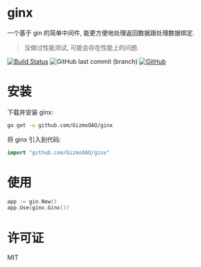 # ginx

一个基于 gin 的简单中间件, 能更方便地处理返回数据跟处理数据绑定.

> 没做过性能测试, 可能会存在性能上的问题.

[![Build Status](https://drone.liuli.lol/api/badges/GizmoOAO/ginx/status.svg?ref=refs/heads/main)](https://drone.liuli.lol/GizmoOAO/ginx)
![GitHub last commit (branch)](https://img.shields.io/github/last-commit/GizmoOAO/ginx/main)
[![GitHub](https://img.shields.io/github/license/GizmoOAO/ginx)](./LICENSE)

# 安装

下载并安装 ginx:

```bash
go get -u github.com/GizmoOAO/ginx
```

将 ginx 引入到代码:

```go
import "github.com/GizmoOAO/ginx"
```

# 使用

```go
app := gin.New()
app.Use(ginx.Ginx())
```

# 许可证

MIT
